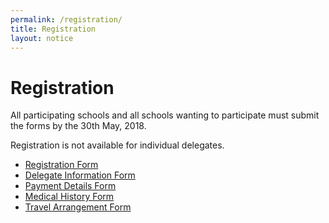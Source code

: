 ```yaml
---
permalink: /registration/
title: Registration
layout: notice
---
```

<h1>Registration</h1>

All participating schools and all schools wanting to participate must submit the forms by the <time datetime="2018-05-30">30th May, 2018</time>.

Registration is not available for individual delegates.

<ul class="naked">
  <li><a href="/assets/pdf/registration-form.pdf" rel="noopener noreferrer">Registration Form</a></li>
  <li><a href="/assets/pdf/delegate-info-form.pdf" rel="noopener noreferrer">Delegate Information Form</a></li>
  <li><a href="/assets/pdf/payment-details.pdf" rel="noopener noreferrer">Payment Details Form</a></li>
  <li><a href="/assets/pdf/medical-history-form.pdf" rel="noopener noreferrer">Medical History Form</a></li>
  <li><a href="/assets/pdf/travel-arrangement-form.pdf" rel="noopener noreferrer">Travel Arrangement Form</a></li>
</ul>
